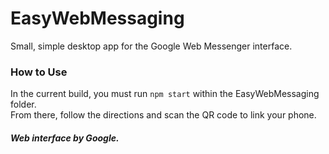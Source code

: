 # EasyWebMessaging
Small, simple desktop app for the Google Web Messenger interface.

### How to Use
In the current build, you must run `npm start` within the EasyWebMessaging folder.  
From there, follow the directions and scan the QR code to link your phone.  
  
  
##### Web interface by Google.
